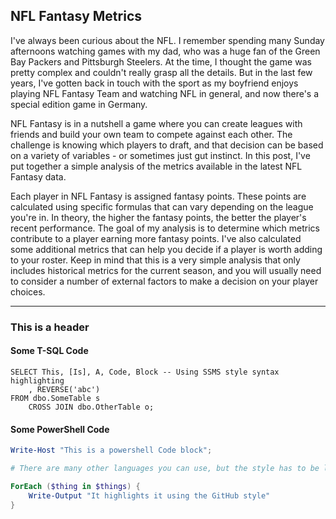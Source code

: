 
## NFL Fantasy Metrics

I've always been curious about the NFL. I remember spending many Sunday afternoons watching games with my dad, who was a huge fan of the Green Bay Packers and Pittsburgh Steelers. At the time, I thought the game was pretty complex and couldn't really grasp all the details. But in the last few years, I've gotten back in touch with the sport as my boyfriend enjoys playing NFL Fantasy Team and watching NFL in general, and now there's a special edition game in Germany.

NFL Fantasy is in a nutshell a game where you can create leagues with friends and build your own team to compete against each other. The challenge is knowing which players to draft, and that decision can be based on a variety of variables - or sometimes just gut instinct. In this post, I've put together a simple analysis of the metrics available in the latest NFL Fantasy data.

Each player in NFL Fantasy is assigned fantasy points. These points are calculated using specific formulas that can vary depending on the league you're in. In theory, the higher the fantasy points, the better the player's recent performance. The goal of my analysis is to determine which metrics contribute to a player earning more fantasy points. I've also calculated some additional metrics that can help you decide if a player is worth adding to your roster. Keep in mind that this is a very simple analysis that only includes historical metrics for the current season, and you will usually need to consider a number of external factors to make a decision on your player choices.

---

### This is a header

#### Some T-SQL Code

```tsql
SELECT This, [Is], A, Code, Block -- Using SSMS style syntax highlighting
    , REVERSE('abc')
FROM dbo.SomeTable s
    CROSS JOIN dbo.OtherTable o;
```

#### Some PowerShell Code

```powershell
Write-Host "This is a powershell Code block";

# There are many other languages you can use, but the style has to be loaded first

ForEach ($thing in $things) {
    Write-Output "It highlights it using the GitHub style"
}
```

